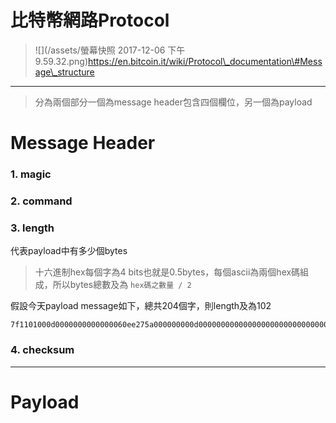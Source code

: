 # 比特幣網路Protocol

> ![](/assets/螢幕快照 2017-12-06 下午9.59.32.png)https://en.bitcoin.it/wiki/Protocol\_documentation\#Message\_structure

---

> 分為兩個部分一個為message header包含四個欄位，另一個為payload

# Message Header

### 1. magic



### 2. command



### 3. length

代表payload中有多少個bytes

> 十六進制hex每個字為4 bits也就是0.5bytes，每個ascii為兩個hex碼組成，所以bytes總數及為 `hex碼之數量 / 2`

假設今天payload message如下，總共204個字，則length及為102

```
7f1101000d0000000000000060ee275a000000000d0000000000000000000000000000000000ffff9294741e208d0d0000000000000000000000000000000000000000000000000038198a1d11f35244102f5361746f7368693a302e31332e322f8000000001
```



### 4. checksum



---

# Payload




